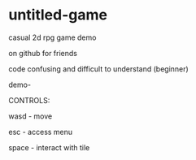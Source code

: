 # untitled-game
casual 2d rpg game demo

on github for friends

code confusing and difficult to understand (beginner)

demo-

CONTROLS:

wasd - move

esc - access menu

space - interact with tile
